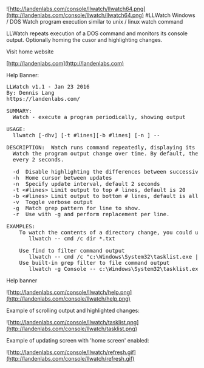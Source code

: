 ![http://landenlabs.com/console/llwatch/llwatch64.png](http://landenlabs.com/console/llwatch/llwatch64.png) 
#LLWatch
Windows / DOS   Watch program execution similar to unix / linux watch command

LLWatch repeats execution of a DOS command and monitors its console output.
Optionally homing the cusor and highlighting changes. 

Visit home website

[http://landenlabs.com](http://landenlabs.com)


Help Banner:
<pre>
LLWatch v1.1 - Jan 23 2016
By: Dennis Lang
https://landenlabs.com/

SUMMARY:
  Watch - execute a program periodically, showing output

USAGE:
  llwatch [-dhv] [-t #lines][-b #lines] [-n <seconds>] -- <command>

DESCRIPTION:  Watch runs command repeatedly, displaying its output. This allows you to
  Watch the program output change over time. By default, the program is run
  every 2 seconds.

  -d  Disable highlighting the differences between successive updates.
  -h  Home cursor between updates
  -n <seconds> Specify update interval, default 2 seconds
  -t <#lines> Limit output to top # lines, default is 20
  -b <#lines> Limit output to bottom # lines, default is all
  -v  Toggle verbose output
  -g <pattern> Match grep pattern for line to show.
  -r <replace> Use with -g and perform replacement per line.

EXAMPLES:
    To watch the contents of a directory change, you could use:
       llwatch -- cmd /c dir *.txt

    Use find to filter command output
       llwatch -- cmd /c "c:\Windows\System32\tasklist.exe | find "Console""
    Use built-in grep filter to file command output
       llwatch -g Console -- c:\Windows\System32\tasklist.exe
</pre>

Help banner

![http://landenlabs.com/console/llwatch/help.png](http://landenlabs.com/console/llwatch/help.png)

Example of scrolling output and highlighted changes:

![http://landenlabs.com/console/llwatch/tasklist.png](http://landenlabs.com/console/llwatch/tasklist.png)

Example of updating screen with 'home screen' enabled:

![http://landenlabs.com/console/llwatch/refresh.gif](http://landenlabs.com/console/llwatch/refresh.gif)

